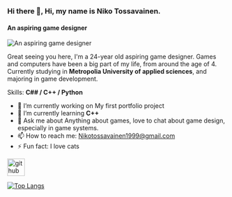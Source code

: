 ### Hi there 👋, Hi, my name is Niko Tossavainen.
#### An aspiring game designer
![An aspiring game designer](![github](/naigelt/naigelt/blob/main/SS_Project.png))

Great seeing you here, I'm a 24-year old aspiring game designer. Games and computers have been a big part of my life, from around the age of 4. Currently studying in **Metropolia University of applied sciences**, and majoring in game development.  

Skills: **C## / C++ / Python**

- 🔭 I’m currently working on My first portfolio project 
- 🌱 I’m currently learning **C++** 
- 💬 Ask me about Anything about games, love to chat about game design, especially in game systems. 
- 📫 How to reach me: Nikotossavainen1999@gmail.com 
- ⚡ Fun fact: I love cats 


[<img src='https://cdn.jsdelivr.net/npm/simple-icons@3.0.1/icons/github.svg' alt='github' height='40'>](https://github.com/naigelt)  

[![Top Langs](https://github-readme-stats.vercel.app/api/top-langs/?username=naigelt)](https://github.com/anuraghazra/github-readme-stats)

